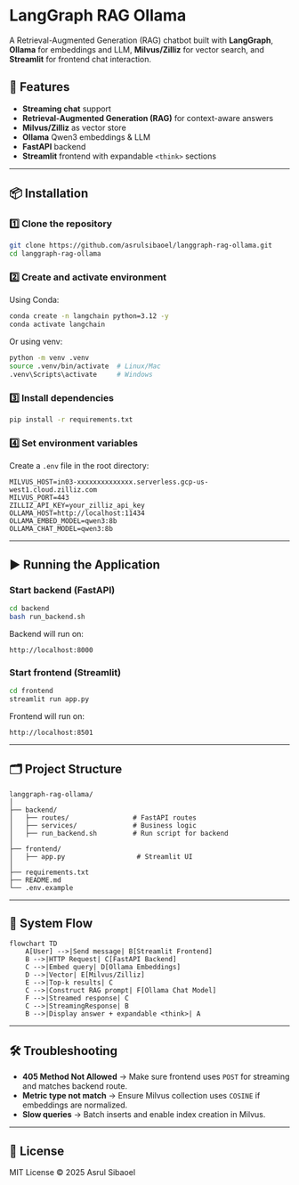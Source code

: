 # LangGraph RAG Ollama

A Retrieval-Augmented Generation (RAG) chatbot built with **LangGraph**, **Ollama** for embeddings and LLM, **Milvus/Zilliz** for vector search, and **Streamlit** for frontend chat interaction.

## 🚀 Features

- **Streaming chat** support
- **Retrieval-Augmented Generation (RAG)** for context-aware answers
- **Milvus/Zilliz** as vector store
- **Ollama** Qwen3 embeddings & LLM
- **FastAPI** backend
- **Streamlit** frontend with expandable `<think>` sections

---

## 📦 Installation

### 1️⃣ Clone the repository
```bash
git clone https://github.com/asrulsibaoel/langgraph-rag-ollama.git
cd langgraph-rag-ollama
```

### 2️⃣ Create and activate environment
Using Conda:
```bash
conda create -n langchain python=3.12 -y
conda activate langchain
```
Or using venv:
```bash
python -m venv .venv
source .venv/bin/activate  # Linux/Mac
.venv\Scripts\activate     # Windows
```

### 3️⃣ Install dependencies
```bash
pip install -r requirements.txt
```

### 4️⃣ Set environment variables  
Create a `.env` file in the root directory:
```env
MILVUS_HOST=in03-xxxxxxxxxxxxxx.serverless.gcp-us-west1.cloud.zilliz.com
MILVUS_PORT=443
ZILLIZ_API_KEY=your_zilliz_api_key
OLLAMA_HOST=http://localhost:11434
OLLAMA_EMBED_MODEL=qwen3:8b
OLLAMA_CHAT_MODEL=qwen3:8b
```

---

## ▶️ Running the Application

### Start backend (FastAPI)
```bash
cd backend
bash run_backend.sh
```
Backend will run on:
```
http://localhost:8000
```

### Start frontend (Streamlit)
```bash
cd frontend
streamlit run app.py
```
Frontend will run on:
```
http://localhost:8501
```

---

## 🗂 Project Structure
```
langgraph-rag-ollama/
│
├── backend/
│   ├── routes/                # FastAPI routes
│   ├── services/              # Business logic
│   ├── run_backend.sh         # Run script for backend
│
├── frontend/
│   ├── app.py                  # Streamlit UI
│
├── requirements.txt
├── README.md
└── .env.example
```

---

## 🔄 System Flow

```mermaid
flowchart TD
    A[User] -->|Send message| B[Streamlit Frontend]
    B -->|HTTP Request| C[FastAPI Backend]
    C -->|Embed query| D[Ollama Embeddings]
    D -->|Vector| E[Milvus/Zilliz]
    E -->|Top-k results| C
    C -->|Construct RAG prompt| F[Ollama Chat Model]
    F -->|Streamed response| C
    C -->|StreamingResponse| B
    B -->|Display answer + expandable <think>| A
```

---

## 🛠 Troubleshooting
- **405 Method Not Allowed** → Make sure frontend uses `POST` for streaming and matches backend route.
- **Metric type not match** → Ensure Milvus collection uses `COSINE` if embeddings are normalized.
- **Slow queries** → Batch inserts and enable index creation in Milvus.

---

## 📜 License
MIT License © 2025 Asrul Sibaoel
